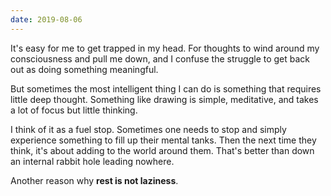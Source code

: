 ```yaml
---
date: 2019-08-06
---
```


It's easy for me to get trapped in my head. For thoughts to wind around my consciousness and pull me down, and I confuse the struggle to get back out as doing something meaningful.

But sometimes the most intelligent thing I can do is something that requires little deep thought. Something like drawing is simple, meditative, and takes a lot of focus but little thinking.

I think of it as a fuel stop. Sometimes one needs to stop and simply experience something to fill up their mental tanks. Then the next time they think, it's about adding to the world around them. That's better than down an internal rabbit hole leading nowhere.

Another reason why **rest is not laziness**.

